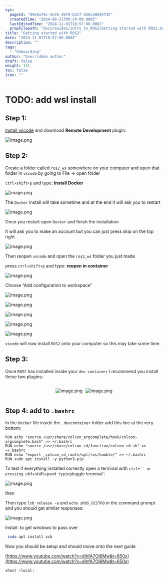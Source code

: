 ```yaml
---
sys:
  pageId: "89e0a78c-4e2b-4070-b327-d28cb0694742"
  createdTime: "2024-08-21T00:24:00.000Z"
  lastEditedTime: "2024-11-01T18:57:00.000Z"
  propFilepath: "docs/Guides/intro_to_ROS2/Getting started with ROS2.md"
title: "Getting started with ROS2"
date: "2024-11-01T18:57:00.000Z"
description: ""
tags:
  - "Onboarding"
author: "Overridden author"
draft: false
weight: 141
toc: false
icon: ""
---
```


# TODO: add wsl install

## Step 1:

[Install vscode](https://code.visualstudio.com/download) and download **Remote Development** plugin:

![image.png](https://prod-files-secure.s3.us-west-2.amazonaws.com/d518164a-d88e-44d1-a4ee-3adb3bd8bce0/efb52993-1881-4a40-b95e-6f020334f022/image.png?X-Amz-Algorithm=AWS4-HMAC-SHA256&X-Amz-Content-Sha256=UNSIGNED-PAYLOAD&X-Amz-Credential=ASIAZI2LB4664WSTT3NW%2F20250502%2Fus-west-2%2Fs3%2Faws4_request&X-Amz-Date=20250502T140821Z&X-Amz-Expires=3600&X-Amz-Security-Token=IQoJb3JpZ2luX2VjED4aCXVzLXdlc3QtMiJHMEUCIQC%2Fa5%2FGkKkYIuzlCAht808X2Z%2FR4EygF%2B2f8AOKHK1znQIgSaq7M2ASXSfX2kl4hWqBSmNS%2F2OUaOxrSVHbqDgdzxQqiAQI1v%2F%2F%2F%2F%2F%2F%2F%2F%2F%2FARAAGgw2Mzc0MjMxODM4MDUiDJoq1kdv5GIZP4PJ%2ByrcA%2BIyp53ef2C1JxIuz7dBO5SHB3SVFprvkhmZgaSqxPck9H6zTdpyJqV5MexwXOp4wxfVhaNvPo2q2ltTXXSzyohrqtoLh%2Fe6Md%2F4I15kyHKfWJG1tonsTtRaQN7MCbyo40jXOLYa0qZBcTnHuFI66ZQpElp2fsv5xomqhZUgNFjGJ0n2jO%2BtXP3KuPjx%2BwkBZigqMYkbdfYkSazkvkw3W3zlM6LnKBgxzKXSWq2k%2BAqdca%2FaBzCRLv20Oh6ts%2Fkc72%2Bb%2BtRAd824rBcTLsYxPX0nOy8nRY2ZipppgDuiQb5r5IWfo4%2BhQiaJu%2FLpH0zJS%2BXbWSBAgYHKnnxrl3BAU7IDqXprfkPqRPnUeTFMoJ5x1ufG838vOZ9snSdjeKJGJBvO%2Fi9jZEkto8anfqcvI6fSD8oR0ykErYc%2B0fLX3QTSTrMDFeYvEIwlVhKjrH6EiI9vN3DsXGKm5p4pJQpAN6tY%2F8PZ%2FvXa1InvsYx5Kd7JR2bEmZB4YxhV3O%2F%2FEwMWJ5HVoNipWKJ2z9S8Z0WvMJtvsIzaKuWu3Yw1S0mXD0sztyKM0F2H16Xj5HF%2FfBlEYGYKyqVNaEVvSyF8AOr8y6Ez0KInOmlma931C6fjSlfNZAm58FWO3HVrzS9oMPiN08AGOqUBUD0opbXq4zQ9UAZLsMGohp6sRJaw5Okr0BFjtWp05tOJarc0kzcclAVWOp2johuEso6dIQJZ2ljcHcmtjctM7Gvaw2vUUHNrYuqu9B2WdmsUJlRd4qIjnK1V2trV6xmauUnUpNLZJW8yivb0v4wQivUzT1NtbIVmjGBkuUjrKlVPHrQOFs1JiXkfX6YEF3iMQr0kvks2NSqJopxnuPlH91dUExvI&X-Amz-Signature=49b3ece688d4492fdb5723d73886deeca426183206cd4b62695361d07d2d1717&X-Amz-SignedHeaders=host&x-id=GetObject)

## Step 2:

Create a folder called `ros2_ws` somewhere on your computer and open that folder in `vscode` by going to File → open folder 

`ctrl+shift+p` and type: **Install Docker**

![image.png](https://prod-files-secure.s3.us-west-2.amazonaws.com/d518164a-d88e-44d1-a4ee-3adb3bd8bce0/2269dc0e-1cd5-47ff-bceb-c04ad9b2eab0/image.png?X-Amz-Algorithm=AWS4-HMAC-SHA256&X-Amz-Content-Sha256=UNSIGNED-PAYLOAD&X-Amz-Credential=ASIAZI2LB4664WSTT3NW%2F20250502%2Fus-west-2%2Fs3%2Faws4_request&X-Amz-Date=20250502T140821Z&X-Amz-Expires=3600&X-Amz-Security-Token=IQoJb3JpZ2luX2VjED4aCXVzLXdlc3QtMiJHMEUCIQC%2Fa5%2FGkKkYIuzlCAht808X2Z%2FR4EygF%2B2f8AOKHK1znQIgSaq7M2ASXSfX2kl4hWqBSmNS%2F2OUaOxrSVHbqDgdzxQqiAQI1v%2F%2F%2F%2F%2F%2F%2F%2F%2F%2FARAAGgw2Mzc0MjMxODM4MDUiDJoq1kdv5GIZP4PJ%2ByrcA%2BIyp53ef2C1JxIuz7dBO5SHB3SVFprvkhmZgaSqxPck9H6zTdpyJqV5MexwXOp4wxfVhaNvPo2q2ltTXXSzyohrqtoLh%2Fe6Md%2F4I15kyHKfWJG1tonsTtRaQN7MCbyo40jXOLYa0qZBcTnHuFI66ZQpElp2fsv5xomqhZUgNFjGJ0n2jO%2BtXP3KuPjx%2BwkBZigqMYkbdfYkSazkvkw3W3zlM6LnKBgxzKXSWq2k%2BAqdca%2FaBzCRLv20Oh6ts%2Fkc72%2Bb%2BtRAd824rBcTLsYxPX0nOy8nRY2ZipppgDuiQb5r5IWfo4%2BhQiaJu%2FLpH0zJS%2BXbWSBAgYHKnnxrl3BAU7IDqXprfkPqRPnUeTFMoJ5x1ufG838vOZ9snSdjeKJGJBvO%2Fi9jZEkto8anfqcvI6fSD8oR0ykErYc%2B0fLX3QTSTrMDFeYvEIwlVhKjrH6EiI9vN3DsXGKm5p4pJQpAN6tY%2F8PZ%2FvXa1InvsYx5Kd7JR2bEmZB4YxhV3O%2F%2FEwMWJ5HVoNipWKJ2z9S8Z0WvMJtvsIzaKuWu3Yw1S0mXD0sztyKM0F2H16Xj5HF%2FfBlEYGYKyqVNaEVvSyF8AOr8y6Ez0KInOmlma931C6fjSlfNZAm58FWO3HVrzS9oMPiN08AGOqUBUD0opbXq4zQ9UAZLsMGohp6sRJaw5Okr0BFjtWp05tOJarc0kzcclAVWOp2johuEso6dIQJZ2ljcHcmtjctM7Gvaw2vUUHNrYuqu9B2WdmsUJlRd4qIjnK1V2trV6xmauUnUpNLZJW8yivb0v4wQivUzT1NtbIVmjGBkuUjrKlVPHrQOFs1JiXkfX6YEF3iMQr0kvks2NSqJopxnuPlH91dUExvI&X-Amz-Signature=993268f3be7623d6b082c25612a4dfa02fa2363c9f1450b5fa640c4db2d11979&X-Amz-SignedHeaders=host&x-id=GetObject)

The `Docker` install will take sometime and at the end it will ask you to restart

![image.png](https://prod-files-secure.s3.us-west-2.amazonaws.com/d518164a-d88e-44d1-a4ee-3adb3bd8bce0/ed233f78-be33-4b1f-b89c-9c346c0e961e/image.png?X-Amz-Algorithm=AWS4-HMAC-SHA256&X-Amz-Content-Sha256=UNSIGNED-PAYLOAD&X-Amz-Credential=ASIAZI2LB4664WSTT3NW%2F20250502%2Fus-west-2%2Fs3%2Faws4_request&X-Amz-Date=20250502T140821Z&X-Amz-Expires=3600&X-Amz-Security-Token=IQoJb3JpZ2luX2VjED4aCXVzLXdlc3QtMiJHMEUCIQC%2Fa5%2FGkKkYIuzlCAht808X2Z%2FR4EygF%2B2f8AOKHK1znQIgSaq7M2ASXSfX2kl4hWqBSmNS%2F2OUaOxrSVHbqDgdzxQqiAQI1v%2F%2F%2F%2F%2F%2F%2F%2F%2F%2FARAAGgw2Mzc0MjMxODM4MDUiDJoq1kdv5GIZP4PJ%2ByrcA%2BIyp53ef2C1JxIuz7dBO5SHB3SVFprvkhmZgaSqxPck9H6zTdpyJqV5MexwXOp4wxfVhaNvPo2q2ltTXXSzyohrqtoLh%2Fe6Md%2F4I15kyHKfWJG1tonsTtRaQN7MCbyo40jXOLYa0qZBcTnHuFI66ZQpElp2fsv5xomqhZUgNFjGJ0n2jO%2BtXP3KuPjx%2BwkBZigqMYkbdfYkSazkvkw3W3zlM6LnKBgxzKXSWq2k%2BAqdca%2FaBzCRLv20Oh6ts%2Fkc72%2Bb%2BtRAd824rBcTLsYxPX0nOy8nRY2ZipppgDuiQb5r5IWfo4%2BhQiaJu%2FLpH0zJS%2BXbWSBAgYHKnnxrl3BAU7IDqXprfkPqRPnUeTFMoJ5x1ufG838vOZ9snSdjeKJGJBvO%2Fi9jZEkto8anfqcvI6fSD8oR0ykErYc%2B0fLX3QTSTrMDFeYvEIwlVhKjrH6EiI9vN3DsXGKm5p4pJQpAN6tY%2F8PZ%2FvXa1InvsYx5Kd7JR2bEmZB4YxhV3O%2F%2FEwMWJ5HVoNipWKJ2z9S8Z0WvMJtvsIzaKuWu3Yw1S0mXD0sztyKM0F2H16Xj5HF%2FfBlEYGYKyqVNaEVvSyF8AOr8y6Ez0KInOmlma931C6fjSlfNZAm58FWO3HVrzS9oMPiN08AGOqUBUD0opbXq4zQ9UAZLsMGohp6sRJaw5Okr0BFjtWp05tOJarc0kzcclAVWOp2johuEso6dIQJZ2ljcHcmtjctM7Gvaw2vUUHNrYuqu9B2WdmsUJlRd4qIjnK1V2trV6xmauUnUpNLZJW8yivb0v4wQivUzT1NtbIVmjGBkuUjrKlVPHrQOFs1JiXkfX6YEF3iMQr0kvks2NSqJopxnuPlH91dUExvI&X-Amz-Signature=12d6f056cfeec802e5a00485a3011315b7dfc05f9c501ecee66b767472b36c51&X-Amz-SignedHeaders=host&x-id=GetObject)

Once you restart open `Docker` and finish the installation

It will ask you to make an account but you can just press skip on the top right

![image.png](https://prod-files-secure.s3.us-west-2.amazonaws.com/d518164a-d88e-44d1-a4ee-3adb3bd8bce0/21010ad9-1659-4fd9-9f59-9932a09b2a3d/image.png?X-Amz-Algorithm=AWS4-HMAC-SHA256&X-Amz-Content-Sha256=UNSIGNED-PAYLOAD&X-Amz-Credential=ASIAZI2LB4664WSTT3NW%2F20250502%2Fus-west-2%2Fs3%2Faws4_request&X-Amz-Date=20250502T140821Z&X-Amz-Expires=3600&X-Amz-Security-Token=IQoJb3JpZ2luX2VjED4aCXVzLXdlc3QtMiJHMEUCIQC%2Fa5%2FGkKkYIuzlCAht808X2Z%2FR4EygF%2B2f8AOKHK1znQIgSaq7M2ASXSfX2kl4hWqBSmNS%2F2OUaOxrSVHbqDgdzxQqiAQI1v%2F%2F%2F%2F%2F%2F%2F%2F%2F%2FARAAGgw2Mzc0MjMxODM4MDUiDJoq1kdv5GIZP4PJ%2ByrcA%2BIyp53ef2C1JxIuz7dBO5SHB3SVFprvkhmZgaSqxPck9H6zTdpyJqV5MexwXOp4wxfVhaNvPo2q2ltTXXSzyohrqtoLh%2Fe6Md%2F4I15kyHKfWJG1tonsTtRaQN7MCbyo40jXOLYa0qZBcTnHuFI66ZQpElp2fsv5xomqhZUgNFjGJ0n2jO%2BtXP3KuPjx%2BwkBZigqMYkbdfYkSazkvkw3W3zlM6LnKBgxzKXSWq2k%2BAqdca%2FaBzCRLv20Oh6ts%2Fkc72%2Bb%2BtRAd824rBcTLsYxPX0nOy8nRY2ZipppgDuiQb5r5IWfo4%2BhQiaJu%2FLpH0zJS%2BXbWSBAgYHKnnxrl3BAU7IDqXprfkPqRPnUeTFMoJ5x1ufG838vOZ9snSdjeKJGJBvO%2Fi9jZEkto8anfqcvI6fSD8oR0ykErYc%2B0fLX3QTSTrMDFeYvEIwlVhKjrH6EiI9vN3DsXGKm5p4pJQpAN6tY%2F8PZ%2FvXa1InvsYx5Kd7JR2bEmZB4YxhV3O%2F%2FEwMWJ5HVoNipWKJ2z9S8Z0WvMJtvsIzaKuWu3Yw1S0mXD0sztyKM0F2H16Xj5HF%2FfBlEYGYKyqVNaEVvSyF8AOr8y6Ez0KInOmlma931C6fjSlfNZAm58FWO3HVrzS9oMPiN08AGOqUBUD0opbXq4zQ9UAZLsMGohp6sRJaw5Okr0BFjtWp05tOJarc0kzcclAVWOp2johuEso6dIQJZ2ljcHcmtjctM7Gvaw2vUUHNrYuqu9B2WdmsUJlRd4qIjnK1V2trV6xmauUnUpNLZJW8yivb0v4wQivUzT1NtbIVmjGBkuUjrKlVPHrQOFs1JiXkfX6YEF3iMQr0kvks2NSqJopxnuPlH91dUExvI&X-Amz-Signature=9e4109287226aa10eac5252cf9a10a4060be8fa5d5927072ed10debfb5198994&X-Amz-SignedHeaders=host&x-id=GetObject)

Then reopen `vscode` and open the `ros2_ws` folder you just made

press `ctrl+shift+p` and type: **reopen in container**

![image.png](https://prod-files-secure.s3.us-west-2.amazonaws.com/d518164a-d88e-44d1-a4ee-3adb3bd8bce0/4e93b8c2-41ad-488c-8095-c74205196118/image.png?X-Amz-Algorithm=AWS4-HMAC-SHA256&X-Amz-Content-Sha256=UNSIGNED-PAYLOAD&X-Amz-Credential=ASIAZI2LB4664WSTT3NW%2F20250502%2Fus-west-2%2Fs3%2Faws4_request&X-Amz-Date=20250502T140821Z&X-Amz-Expires=3600&X-Amz-Security-Token=IQoJb3JpZ2luX2VjED4aCXVzLXdlc3QtMiJHMEUCIQC%2Fa5%2FGkKkYIuzlCAht808X2Z%2FR4EygF%2B2f8AOKHK1znQIgSaq7M2ASXSfX2kl4hWqBSmNS%2F2OUaOxrSVHbqDgdzxQqiAQI1v%2F%2F%2F%2F%2F%2F%2F%2F%2F%2FARAAGgw2Mzc0MjMxODM4MDUiDJoq1kdv5GIZP4PJ%2ByrcA%2BIyp53ef2C1JxIuz7dBO5SHB3SVFprvkhmZgaSqxPck9H6zTdpyJqV5MexwXOp4wxfVhaNvPo2q2ltTXXSzyohrqtoLh%2Fe6Md%2F4I15kyHKfWJG1tonsTtRaQN7MCbyo40jXOLYa0qZBcTnHuFI66ZQpElp2fsv5xomqhZUgNFjGJ0n2jO%2BtXP3KuPjx%2BwkBZigqMYkbdfYkSazkvkw3W3zlM6LnKBgxzKXSWq2k%2BAqdca%2FaBzCRLv20Oh6ts%2Fkc72%2Bb%2BtRAd824rBcTLsYxPX0nOy8nRY2ZipppgDuiQb5r5IWfo4%2BhQiaJu%2FLpH0zJS%2BXbWSBAgYHKnnxrl3BAU7IDqXprfkPqRPnUeTFMoJ5x1ufG838vOZ9snSdjeKJGJBvO%2Fi9jZEkto8anfqcvI6fSD8oR0ykErYc%2B0fLX3QTSTrMDFeYvEIwlVhKjrH6EiI9vN3DsXGKm5p4pJQpAN6tY%2F8PZ%2FvXa1InvsYx5Kd7JR2bEmZB4YxhV3O%2F%2FEwMWJ5HVoNipWKJ2z9S8Z0WvMJtvsIzaKuWu3Yw1S0mXD0sztyKM0F2H16Xj5HF%2FfBlEYGYKyqVNaEVvSyF8AOr8y6Ez0KInOmlma931C6fjSlfNZAm58FWO3HVrzS9oMPiN08AGOqUBUD0opbXq4zQ9UAZLsMGohp6sRJaw5Okr0BFjtWp05tOJarc0kzcclAVWOp2johuEso6dIQJZ2ljcHcmtjctM7Gvaw2vUUHNrYuqu9B2WdmsUJlRd4qIjnK1V2trV6xmauUnUpNLZJW8yivb0v4wQivUzT1NtbIVmjGBkuUjrKlVPHrQOFs1JiXkfX6YEF3iMQr0kvks2NSqJopxnuPlH91dUExvI&X-Amz-Signature=d65521028054e79689cc992988c5702c1ad57205ceec7f9231d0e7f5c6bd4e78&X-Amz-SignedHeaders=host&x-id=GetObject)

Choose “Add configuration to workspace”

![image.png](https://prod-files-secure.s3.us-west-2.amazonaws.com/d518164a-d88e-44d1-a4ee-3adb3bd8bce0/9560b282-5060-4989-ba37-97e7b2c22476/image.png?X-Amz-Algorithm=AWS4-HMAC-SHA256&X-Amz-Content-Sha256=UNSIGNED-PAYLOAD&X-Amz-Credential=ASIAZI2LB4664WSTT3NW%2F20250502%2Fus-west-2%2Fs3%2Faws4_request&X-Amz-Date=20250502T140821Z&X-Amz-Expires=3600&X-Amz-Security-Token=IQoJb3JpZ2luX2VjED4aCXVzLXdlc3QtMiJHMEUCIQC%2Fa5%2FGkKkYIuzlCAht808X2Z%2FR4EygF%2B2f8AOKHK1znQIgSaq7M2ASXSfX2kl4hWqBSmNS%2F2OUaOxrSVHbqDgdzxQqiAQI1v%2F%2F%2F%2F%2F%2F%2F%2F%2F%2FARAAGgw2Mzc0MjMxODM4MDUiDJoq1kdv5GIZP4PJ%2ByrcA%2BIyp53ef2C1JxIuz7dBO5SHB3SVFprvkhmZgaSqxPck9H6zTdpyJqV5MexwXOp4wxfVhaNvPo2q2ltTXXSzyohrqtoLh%2Fe6Md%2F4I15kyHKfWJG1tonsTtRaQN7MCbyo40jXOLYa0qZBcTnHuFI66ZQpElp2fsv5xomqhZUgNFjGJ0n2jO%2BtXP3KuPjx%2BwkBZigqMYkbdfYkSazkvkw3W3zlM6LnKBgxzKXSWq2k%2BAqdca%2FaBzCRLv20Oh6ts%2Fkc72%2Bb%2BtRAd824rBcTLsYxPX0nOy8nRY2ZipppgDuiQb5r5IWfo4%2BhQiaJu%2FLpH0zJS%2BXbWSBAgYHKnnxrl3BAU7IDqXprfkPqRPnUeTFMoJ5x1ufG838vOZ9snSdjeKJGJBvO%2Fi9jZEkto8anfqcvI6fSD8oR0ykErYc%2B0fLX3QTSTrMDFeYvEIwlVhKjrH6EiI9vN3DsXGKm5p4pJQpAN6tY%2F8PZ%2FvXa1InvsYx5Kd7JR2bEmZB4YxhV3O%2F%2FEwMWJ5HVoNipWKJ2z9S8Z0WvMJtvsIzaKuWu3Yw1S0mXD0sztyKM0F2H16Xj5HF%2FfBlEYGYKyqVNaEVvSyF8AOr8y6Ez0KInOmlma931C6fjSlfNZAm58FWO3HVrzS9oMPiN08AGOqUBUD0opbXq4zQ9UAZLsMGohp6sRJaw5Okr0BFjtWp05tOJarc0kzcclAVWOp2johuEso6dIQJZ2ljcHcmtjctM7Gvaw2vUUHNrYuqu9B2WdmsUJlRd4qIjnK1V2trV6xmauUnUpNLZJW8yivb0v4wQivUzT1NtbIVmjGBkuUjrKlVPHrQOFs1JiXkfX6YEF3iMQr0kvks2NSqJopxnuPlH91dUExvI&X-Amz-Signature=c510b3a27d3308a61b22a06f18a963afe32c46ed670040a0de36bfd28f4755a4&X-Amz-SignedHeaders=host&x-id=GetObject)

![image.png](https://prod-files-secure.s3.us-west-2.amazonaws.com/d518164a-d88e-44d1-a4ee-3adb3bd8bce0/2ee63f81-886b-48e8-a553-dc6e5eac99e4/image.png?X-Amz-Algorithm=AWS4-HMAC-SHA256&X-Amz-Content-Sha256=UNSIGNED-PAYLOAD&X-Amz-Credential=ASIAZI2LB4664WSTT3NW%2F20250502%2Fus-west-2%2Fs3%2Faws4_request&X-Amz-Date=20250502T140821Z&X-Amz-Expires=3600&X-Amz-Security-Token=IQoJb3JpZ2luX2VjED4aCXVzLXdlc3QtMiJHMEUCIQC%2Fa5%2FGkKkYIuzlCAht808X2Z%2FR4EygF%2B2f8AOKHK1znQIgSaq7M2ASXSfX2kl4hWqBSmNS%2F2OUaOxrSVHbqDgdzxQqiAQI1v%2F%2F%2F%2F%2F%2F%2F%2F%2F%2FARAAGgw2Mzc0MjMxODM4MDUiDJoq1kdv5GIZP4PJ%2ByrcA%2BIyp53ef2C1JxIuz7dBO5SHB3SVFprvkhmZgaSqxPck9H6zTdpyJqV5MexwXOp4wxfVhaNvPo2q2ltTXXSzyohrqtoLh%2Fe6Md%2F4I15kyHKfWJG1tonsTtRaQN7MCbyo40jXOLYa0qZBcTnHuFI66ZQpElp2fsv5xomqhZUgNFjGJ0n2jO%2BtXP3KuPjx%2BwkBZigqMYkbdfYkSazkvkw3W3zlM6LnKBgxzKXSWq2k%2BAqdca%2FaBzCRLv20Oh6ts%2Fkc72%2Bb%2BtRAd824rBcTLsYxPX0nOy8nRY2ZipppgDuiQb5r5IWfo4%2BhQiaJu%2FLpH0zJS%2BXbWSBAgYHKnnxrl3BAU7IDqXprfkPqRPnUeTFMoJ5x1ufG838vOZ9snSdjeKJGJBvO%2Fi9jZEkto8anfqcvI6fSD8oR0ykErYc%2B0fLX3QTSTrMDFeYvEIwlVhKjrH6EiI9vN3DsXGKm5p4pJQpAN6tY%2F8PZ%2FvXa1InvsYx5Kd7JR2bEmZB4YxhV3O%2F%2FEwMWJ5HVoNipWKJ2z9S8Z0WvMJtvsIzaKuWu3Yw1S0mXD0sztyKM0F2H16Xj5HF%2FfBlEYGYKyqVNaEVvSyF8AOr8y6Ez0KInOmlma931C6fjSlfNZAm58FWO3HVrzS9oMPiN08AGOqUBUD0opbXq4zQ9UAZLsMGohp6sRJaw5Okr0BFjtWp05tOJarc0kzcclAVWOp2johuEso6dIQJZ2ljcHcmtjctM7Gvaw2vUUHNrYuqu9B2WdmsUJlRd4qIjnK1V2trV6xmauUnUpNLZJW8yivb0v4wQivUzT1NtbIVmjGBkuUjrKlVPHrQOFs1JiXkfX6YEF3iMQr0kvks2NSqJopxnuPlH91dUExvI&X-Amz-Signature=5e088b5e2ddfc3692e8b95accb73912efe71b926c31575ab5a4d5bc8924c4a7e&X-Amz-SignedHeaders=host&x-id=GetObject)

![image.png](https://prod-files-secure.s3.us-west-2.amazonaws.com/d518164a-d88e-44d1-a4ee-3adb3bd8bce0/ae1580b2-b048-407e-aed9-b584224a7a04/image.png?X-Amz-Algorithm=AWS4-HMAC-SHA256&X-Amz-Content-Sha256=UNSIGNED-PAYLOAD&X-Amz-Credential=ASIAZI2LB4664WSTT3NW%2F20250502%2Fus-west-2%2Fs3%2Faws4_request&X-Amz-Date=20250502T140821Z&X-Amz-Expires=3600&X-Amz-Security-Token=IQoJb3JpZ2luX2VjED4aCXVzLXdlc3QtMiJHMEUCIQC%2Fa5%2FGkKkYIuzlCAht808X2Z%2FR4EygF%2B2f8AOKHK1znQIgSaq7M2ASXSfX2kl4hWqBSmNS%2F2OUaOxrSVHbqDgdzxQqiAQI1v%2F%2F%2F%2F%2F%2F%2F%2F%2F%2FARAAGgw2Mzc0MjMxODM4MDUiDJoq1kdv5GIZP4PJ%2ByrcA%2BIyp53ef2C1JxIuz7dBO5SHB3SVFprvkhmZgaSqxPck9H6zTdpyJqV5MexwXOp4wxfVhaNvPo2q2ltTXXSzyohrqtoLh%2Fe6Md%2F4I15kyHKfWJG1tonsTtRaQN7MCbyo40jXOLYa0qZBcTnHuFI66ZQpElp2fsv5xomqhZUgNFjGJ0n2jO%2BtXP3KuPjx%2BwkBZigqMYkbdfYkSazkvkw3W3zlM6LnKBgxzKXSWq2k%2BAqdca%2FaBzCRLv20Oh6ts%2Fkc72%2Bb%2BtRAd824rBcTLsYxPX0nOy8nRY2ZipppgDuiQb5r5IWfo4%2BhQiaJu%2FLpH0zJS%2BXbWSBAgYHKnnxrl3BAU7IDqXprfkPqRPnUeTFMoJ5x1ufG838vOZ9snSdjeKJGJBvO%2Fi9jZEkto8anfqcvI6fSD8oR0ykErYc%2B0fLX3QTSTrMDFeYvEIwlVhKjrH6EiI9vN3DsXGKm5p4pJQpAN6tY%2F8PZ%2FvXa1InvsYx5Kd7JR2bEmZB4YxhV3O%2F%2FEwMWJ5HVoNipWKJ2z9S8Z0WvMJtvsIzaKuWu3Yw1S0mXD0sztyKM0F2H16Xj5HF%2FfBlEYGYKyqVNaEVvSyF8AOr8y6Ez0KInOmlma931C6fjSlfNZAm58FWO3HVrzS9oMPiN08AGOqUBUD0opbXq4zQ9UAZLsMGohp6sRJaw5Okr0BFjtWp05tOJarc0kzcclAVWOp2johuEso6dIQJZ2ljcHcmtjctM7Gvaw2vUUHNrYuqu9B2WdmsUJlRd4qIjnK1V2trV6xmauUnUpNLZJW8yivb0v4wQivUzT1NtbIVmjGBkuUjrKlVPHrQOFs1JiXkfX6YEF3iMQr0kvks2NSqJopxnuPlH91dUExvI&X-Amz-Signature=90d343182f299b846a208172277afc45c1e9dfe0de8fcaadb8b69219b244f223&X-Amz-SignedHeaders=host&x-id=GetObject)

![image.png](https://prod-files-secure.s3.us-west-2.amazonaws.com/d518164a-d88e-44d1-a4ee-3adb3bd8bce0/53255b28-f75e-430f-b9e3-c0ac8577e42b/image.png?X-Amz-Algorithm=AWS4-HMAC-SHA256&X-Amz-Content-Sha256=UNSIGNED-PAYLOAD&X-Amz-Credential=ASIAZI2LB4664WSTT3NW%2F20250502%2Fus-west-2%2Fs3%2Faws4_request&X-Amz-Date=20250502T140821Z&X-Amz-Expires=3600&X-Amz-Security-Token=IQoJb3JpZ2luX2VjED4aCXVzLXdlc3QtMiJHMEUCIQC%2Fa5%2FGkKkYIuzlCAht808X2Z%2FR4EygF%2B2f8AOKHK1znQIgSaq7M2ASXSfX2kl4hWqBSmNS%2F2OUaOxrSVHbqDgdzxQqiAQI1v%2F%2F%2F%2F%2F%2F%2F%2F%2F%2FARAAGgw2Mzc0MjMxODM4MDUiDJoq1kdv5GIZP4PJ%2ByrcA%2BIyp53ef2C1JxIuz7dBO5SHB3SVFprvkhmZgaSqxPck9H6zTdpyJqV5MexwXOp4wxfVhaNvPo2q2ltTXXSzyohrqtoLh%2Fe6Md%2F4I15kyHKfWJG1tonsTtRaQN7MCbyo40jXOLYa0qZBcTnHuFI66ZQpElp2fsv5xomqhZUgNFjGJ0n2jO%2BtXP3KuPjx%2BwkBZigqMYkbdfYkSazkvkw3W3zlM6LnKBgxzKXSWq2k%2BAqdca%2FaBzCRLv20Oh6ts%2Fkc72%2Bb%2BtRAd824rBcTLsYxPX0nOy8nRY2ZipppgDuiQb5r5IWfo4%2BhQiaJu%2FLpH0zJS%2BXbWSBAgYHKnnxrl3BAU7IDqXprfkPqRPnUeTFMoJ5x1ufG838vOZ9snSdjeKJGJBvO%2Fi9jZEkto8anfqcvI6fSD8oR0ykErYc%2B0fLX3QTSTrMDFeYvEIwlVhKjrH6EiI9vN3DsXGKm5p4pJQpAN6tY%2F8PZ%2FvXa1InvsYx5Kd7JR2bEmZB4YxhV3O%2F%2FEwMWJ5HVoNipWKJ2z9S8Z0WvMJtvsIzaKuWu3Yw1S0mXD0sztyKM0F2H16Xj5HF%2FfBlEYGYKyqVNaEVvSyF8AOr8y6Ez0KInOmlma931C6fjSlfNZAm58FWO3HVrzS9oMPiN08AGOqUBUD0opbXq4zQ9UAZLsMGohp6sRJaw5Okr0BFjtWp05tOJarc0kzcclAVWOp2johuEso6dIQJZ2ljcHcmtjctM7Gvaw2vUUHNrYuqu9B2WdmsUJlRd4qIjnK1V2trV6xmauUnUpNLZJW8yivb0v4wQivUzT1NtbIVmjGBkuUjrKlVPHrQOFs1JiXkfX6YEF3iMQr0kvks2NSqJopxnuPlH91dUExvI&X-Amz-Signature=90dd3a08d8a742a90c5d55f0596160f4e53873d583e25ba5c17b35fb90b17a19&X-Amz-SignedHeaders=host&x-id=GetObject)

![image.png](https://prod-files-secure.s3.us-west-2.amazonaws.com/d518164a-d88e-44d1-a4ee-3adb3bd8bce0/7c562767-5af9-4ffb-97d1-327bcdf4ee00/image.png?X-Amz-Algorithm=AWS4-HMAC-SHA256&X-Amz-Content-Sha256=UNSIGNED-PAYLOAD&X-Amz-Credential=ASIAZI2LB4664WSTT3NW%2F20250502%2Fus-west-2%2Fs3%2Faws4_request&X-Amz-Date=20250502T140821Z&X-Amz-Expires=3600&X-Amz-Security-Token=IQoJb3JpZ2luX2VjED4aCXVzLXdlc3QtMiJHMEUCIQC%2Fa5%2FGkKkYIuzlCAht808X2Z%2FR4EygF%2B2f8AOKHK1znQIgSaq7M2ASXSfX2kl4hWqBSmNS%2F2OUaOxrSVHbqDgdzxQqiAQI1v%2F%2F%2F%2F%2F%2F%2F%2F%2F%2FARAAGgw2Mzc0MjMxODM4MDUiDJoq1kdv5GIZP4PJ%2ByrcA%2BIyp53ef2C1JxIuz7dBO5SHB3SVFprvkhmZgaSqxPck9H6zTdpyJqV5MexwXOp4wxfVhaNvPo2q2ltTXXSzyohrqtoLh%2Fe6Md%2F4I15kyHKfWJG1tonsTtRaQN7MCbyo40jXOLYa0qZBcTnHuFI66ZQpElp2fsv5xomqhZUgNFjGJ0n2jO%2BtXP3KuPjx%2BwkBZigqMYkbdfYkSazkvkw3W3zlM6LnKBgxzKXSWq2k%2BAqdca%2FaBzCRLv20Oh6ts%2Fkc72%2Bb%2BtRAd824rBcTLsYxPX0nOy8nRY2ZipppgDuiQb5r5IWfo4%2BhQiaJu%2FLpH0zJS%2BXbWSBAgYHKnnxrl3BAU7IDqXprfkPqRPnUeTFMoJ5x1ufG838vOZ9snSdjeKJGJBvO%2Fi9jZEkto8anfqcvI6fSD8oR0ykErYc%2B0fLX3QTSTrMDFeYvEIwlVhKjrH6EiI9vN3DsXGKm5p4pJQpAN6tY%2F8PZ%2FvXa1InvsYx5Kd7JR2bEmZB4YxhV3O%2F%2FEwMWJ5HVoNipWKJ2z9S8Z0WvMJtvsIzaKuWu3Yw1S0mXD0sztyKM0F2H16Xj5HF%2FfBlEYGYKyqVNaEVvSyF8AOr8y6Ez0KInOmlma931C6fjSlfNZAm58FWO3HVrzS9oMPiN08AGOqUBUD0opbXq4zQ9UAZLsMGohp6sRJaw5Okr0BFjtWp05tOJarc0kzcclAVWOp2johuEso6dIQJZ2ljcHcmtjctM7Gvaw2vUUHNrYuqu9B2WdmsUJlRd4qIjnK1V2trV6xmauUnUpNLZJW8yivb0v4wQivUzT1NtbIVmjGBkuUjrKlVPHrQOFs1JiXkfX6YEF3iMQr0kvks2NSqJopxnuPlH91dUExvI&X-Amz-Signature=72ba90996eb509390c47ac7ffb4369f62af610b9428ede1d84df18f64fcfc4e5&X-Amz-SignedHeaders=host&x-id=GetObject)

`vscode` will now install `ROS2` onto your computer so this may take some time.

## Step 3:

Once `ROS2` has installed inside your `dev-container` I recommend you install these two plugins:

<div style="display: flex;flex-direction: row; column-gap:10px; max-width: 630px;justify-content: center;">
<div>

![image.png](https://prod-files-secure.s3.us-west-2.amazonaws.com/d518164a-d88e-44d1-a4ee-3adb3bd8bce0/3fc3d550-5a54-4ba1-ba6b-faa01cdb7369/image.png?X-Amz-Algorithm=AWS4-HMAC-SHA256&X-Amz-Content-Sha256=UNSIGNED-PAYLOAD&X-Amz-Credential=ASIAZI2LB466XO6MJFU3%2F20250502%2Fus-west-2%2Fs3%2Faws4_request&X-Amz-Date=20250502T140824Z&X-Amz-Expires=3600&X-Amz-Security-Token=IQoJb3JpZ2luX2VjED4aCXVzLXdlc3QtMiJHMEUCIQCI6mmPmBm3JJ%2BEYcxBKNiLxrcaBH68UHZnn6KjMkQ%2BYAIgI3va3KeLe%2BzTrs1G4H6GUpJWDzScOwvPISIpCAV94HYqiAQI1v%2F%2F%2F%2F%2F%2F%2F%2F%2F%2FARAAGgw2Mzc0MjMxODM4MDUiDD%2FwuEVad4NiNmoLFircAzrRxp58pE1pddKno6VZU2M5MccHfF1z1cRV%2BPsNTKIVZgP8u2j7FOcLN89mPtpf3xSkR9khxa5fa51M6GsmTe%2FdqMwmN8iPEGnVcuaXEVYAi%2BjXNWDvIMYv6TckaQEExEZ%2B78modZsCJTT7Dn19cQwmWDKXkrd0yIXvgg7%2BFd0Y9%2Bao6VvSH69W39%2B%2F6P4eDLHT9sd4yoeZLPmWVHIm%2FrASECXeUuhiiZaS4B4rHdtjvMREITPI0gbOAT9LHltJZ%2FYNR%2BxTgM%2B1j34me3L%2BFZfI0R%2FKnND6mKnHkMDAUmlNgoQfdAx9Z3sIUhEpAbsmX7oF%2Fmx6cvvpECdRGq9biMUAtqUwk13M5BEY4tmjaE5kXeQRjWJ1xM8oVtWUyTvlnaQzcraNM00nice148zZqVNDDU3LsAtRaYuMvEBHbbAKcYkxcbEHWlfbQb5Vl5McuUgk7%2B8WyXMw7ULyBqvDu9u0jBUaDGEgSrS3L5thCarF1jdJST7Woae5IstR0YvBRQVL%2FU2FW9Ai3NZTn8OsseRJblqcYGyNhSDKy9i5WdXmNiN1HudX9Ty1G6dkUFdpVwuzK6ozIZMB293XZVB6J9NPu9B5DWkrz%2BJ%2FUKgCnkrYEAjfD%2FRub6Z1vxPUMP6N08AGOqUB8Po8wAfD3KFR9RiAcOSBfFNPsoCIRBGc7XtrHUVIVf%2FcHdkw9dMVlscdulFwgnWuDF%2BIgJ%2BPBQPhpIM%2B7zaNzu5QHEzBlyxheK%2Fv7UFtbl8YG2pjzBu94MB%2FSRNJyCCgN3wJ%2Fl0yCTjjmKJwXPsgKcUqnCnMSL7abeGi7FOz0am8Vonk4OscBRtEF%2BzGWK%2FtomU8gunK2SktFHCe0qiUKYYhFpr%2F&X-Amz-Signature=e88bb6cd98a3510af29355fc1d839ddf00835a7f59166e30a5f7b1ea06290462&X-Amz-SignedHeaders=host&x-id=GetObject)

</div>
<div>

![image.png](https://prod-files-secure.s3.us-west-2.amazonaws.com/d518164a-d88e-44d1-a4ee-3adb3bd8bce0/d994cc66-13c2-4093-a5a3-f84cf4601a82/image.png?X-Amz-Algorithm=AWS4-HMAC-SHA256&X-Amz-Content-Sha256=UNSIGNED-PAYLOAD&X-Amz-Credential=ASIAZI2LB466SC575O7S%2F20250502%2Fus-west-2%2Fs3%2Faws4_request&X-Amz-Date=20250502T140826Z&X-Amz-Expires=3600&X-Amz-Security-Token=IQoJb3JpZ2luX2VjED4aCXVzLXdlc3QtMiJHMEUCICJwj3jA6acytQyVxVAIJJwX5xdmtGLUk1pxXn%2Bnd5tjAiEAgtSYjRJF%2FEG7Fx%2BrI3lz%2F6q7pWLbCE55fSDWL0OKTqgqiAQI1v%2F%2F%2F%2F%2F%2F%2F%2F%2F%2FARAAGgw2Mzc0MjMxODM4MDUiDNSgV7TBOsJ6wZvrGSrcAxrb4ahy8uY7fhPkmGUxAsgY2dCV%2B1McpQDDTGsfO%2BAeEGydJAElEjHjMU43%2BmQGj3pZh3e6sCHYsgWmNk5bvPkw7KbzdxYXyI%2FJ7Rs%2BU6JnAkuz8Sk66ph4aIhnssDIc5EL8w2h6cVuzNemqkpR7DnwrJyhVvtz%2FzK0x0LUEdsgUSVEeH2XsfELmkSsOkDz0eTAX2%2BSHDSXsAAlU%2F%2BQLO1FSRdryEhZFXxfvDGWiKsoJ5n6YpnUeVIbzXt6AXXAqXxkfBQPL1WzqagSwhLgZ5S%2Fmgt6JugGCx%2BhIHKfXMjY6brU0AbElJCURaNNbenqNw0W7G%2Bj2HEHgXT3SZgYzE142hRRuHPPKKZU6gx%2BNGI%2FoL%2FVBIco1gp2rRf0OLMCI7IpAzp2DHVJrhn45A3g3mY%2F3kU845D%2FdviVOP0390yHw%2FBG78XjfjN8FHEgKlnQHRXciR%2BnJzZmQwdNMUUQsy8%2BSgXCAXnbxdSSJm0K1cyTyzWiLlNc%2BmBnfvafNaXkh%2FVHbvvGHaBoUygCRivWGqV0XSS2r81OXi%2F5k3tEKYv58NXAw1aahhA3cycKpwefJI4SojB%2BnsIg6fJvmr5%2BFCbK70iLDkmD9ZoxFirbaTFwKH5RMV%2BGa%2FzmVSBjMO6N08AGOqUBET5OKO5CZmtQGKGzLPYc6K1oRMVgZVDfM5fD5ZttkgzfveOqdzrsy%2F9xK3SdJTQKfozRfqR3lDBYyxEreHozGJtlmjMKOoYVhsXkw%2FSgstqUI%2BOJVYHdoDWkX%2FurnSa6OGOnmuLrOdnuvXaAe%2BUK7S5y1Jo80Q9JhE0IXcf5N%2F8BsA%2BG2FnBQjiHgPWElIP68sg2xi3wOR9sVFRlKKNWwNGAZmyB&X-Amz-Signature=9a54232484412f8a9d3d67a94738cfdae8f998909bdb2905c5cd0ce4627c25d6&X-Amz-SignedHeaders=host&x-id=GetObject)

</div>
</div>

## Step 4: add to `.bashrc`

In the `Docker` file inside the `.devcontainer` folder add this line at the very bottom: 

```docker
RUN echo "source /usr/share/colcon_argcomplete/hook/colcon-argcomplete.bash" >> ~/.bashrc
RUN echo "source /usr/share/colcon_cd/function/colcon_cd.sh" >> ~/.bashrc
RUN echo "export _colcon_cd_root=/opt/ros/humble/" >> ~/.bashrc
RUN sudo apt install -y python3-pip 
```

To test if everything installed correctly open a terminal with `ctrl+`` or pressing `ctrl+shift+p` and typing `toggle terminal`:

![image.png](https://prod-files-secure.s3.us-west-2.amazonaws.com/d518164a-d88e-44d1-a4ee-3adb3bd8bce0/6a4943d8-b04e-4c02-9a58-775f3384d1a5/image.png?X-Amz-Algorithm=AWS4-HMAC-SHA256&X-Amz-Content-Sha256=UNSIGNED-PAYLOAD&X-Amz-Credential=ASIAZI2LB4664WSTT3NW%2F20250502%2Fus-west-2%2Fs3%2Faws4_request&X-Amz-Date=20250502T140821Z&X-Amz-Expires=3600&X-Amz-Security-Token=IQoJb3JpZ2luX2VjED4aCXVzLXdlc3QtMiJHMEUCIQC%2Fa5%2FGkKkYIuzlCAht808X2Z%2FR4EygF%2B2f8AOKHK1znQIgSaq7M2ASXSfX2kl4hWqBSmNS%2F2OUaOxrSVHbqDgdzxQqiAQI1v%2F%2F%2F%2F%2F%2F%2F%2F%2F%2FARAAGgw2Mzc0MjMxODM4MDUiDJoq1kdv5GIZP4PJ%2ByrcA%2BIyp53ef2C1JxIuz7dBO5SHB3SVFprvkhmZgaSqxPck9H6zTdpyJqV5MexwXOp4wxfVhaNvPo2q2ltTXXSzyohrqtoLh%2Fe6Md%2F4I15kyHKfWJG1tonsTtRaQN7MCbyo40jXOLYa0qZBcTnHuFI66ZQpElp2fsv5xomqhZUgNFjGJ0n2jO%2BtXP3KuPjx%2BwkBZigqMYkbdfYkSazkvkw3W3zlM6LnKBgxzKXSWq2k%2BAqdca%2FaBzCRLv20Oh6ts%2Fkc72%2Bb%2BtRAd824rBcTLsYxPX0nOy8nRY2ZipppgDuiQb5r5IWfo4%2BhQiaJu%2FLpH0zJS%2BXbWSBAgYHKnnxrl3BAU7IDqXprfkPqRPnUeTFMoJ5x1ufG838vOZ9snSdjeKJGJBvO%2Fi9jZEkto8anfqcvI6fSD8oR0ykErYc%2B0fLX3QTSTrMDFeYvEIwlVhKjrH6EiI9vN3DsXGKm5p4pJQpAN6tY%2F8PZ%2FvXa1InvsYx5Kd7JR2bEmZB4YxhV3O%2F%2FEwMWJ5HVoNipWKJ2z9S8Z0WvMJtvsIzaKuWu3Yw1S0mXD0sztyKM0F2H16Xj5HF%2FfBlEYGYKyqVNaEVvSyF8AOr8y6Ez0KInOmlma931C6fjSlfNZAm58FWO3HVrzS9oMPiN08AGOqUBUD0opbXq4zQ9UAZLsMGohp6sRJaw5Okr0BFjtWp05tOJarc0kzcclAVWOp2johuEso6dIQJZ2ljcHcmtjctM7Gvaw2vUUHNrYuqu9B2WdmsUJlRd4qIjnK1V2trV6xmauUnUpNLZJW8yivb0v4wQivUzT1NtbIVmjGBkuUjrKlVPHrQOFs1JiXkfX6YEF3iMQr0kvks2NSqJopxnuPlH91dUExvI&X-Amz-Signature=5baf3e6f98eca062abd7ea354c5d2b7cf84f433a75f2dcdb008de8c0272373ff&X-Amz-SignedHeaders=host&x-id=GetObject)

then 

Then type `lsb_release -a` and `echo $ROS_DISTRO` in the command prompt and you should get similar responses:

![image.png](https://prod-files-secure.s3.us-west-2.amazonaws.com/d518164a-d88e-44d1-a4ee-3adb3bd8bce0/3e635dec-a805-4e85-8b9e-d000e5b71a4e/image.png?X-Amz-Algorithm=AWS4-HMAC-SHA256&X-Amz-Content-Sha256=UNSIGNED-PAYLOAD&X-Amz-Credential=ASIAZI2LB4664WSTT3NW%2F20250502%2Fus-west-2%2Fs3%2Faws4_request&X-Amz-Date=20250502T140821Z&X-Amz-Expires=3600&X-Amz-Security-Token=IQoJb3JpZ2luX2VjED4aCXVzLXdlc3QtMiJHMEUCIQC%2Fa5%2FGkKkYIuzlCAht808X2Z%2FR4EygF%2B2f8AOKHK1znQIgSaq7M2ASXSfX2kl4hWqBSmNS%2F2OUaOxrSVHbqDgdzxQqiAQI1v%2F%2F%2F%2F%2F%2F%2F%2F%2F%2FARAAGgw2Mzc0MjMxODM4MDUiDJoq1kdv5GIZP4PJ%2ByrcA%2BIyp53ef2C1JxIuz7dBO5SHB3SVFprvkhmZgaSqxPck9H6zTdpyJqV5MexwXOp4wxfVhaNvPo2q2ltTXXSzyohrqtoLh%2Fe6Md%2F4I15kyHKfWJG1tonsTtRaQN7MCbyo40jXOLYa0qZBcTnHuFI66ZQpElp2fsv5xomqhZUgNFjGJ0n2jO%2BtXP3KuPjx%2BwkBZigqMYkbdfYkSazkvkw3W3zlM6LnKBgxzKXSWq2k%2BAqdca%2FaBzCRLv20Oh6ts%2Fkc72%2Bb%2BtRAd824rBcTLsYxPX0nOy8nRY2ZipppgDuiQb5r5IWfo4%2BhQiaJu%2FLpH0zJS%2BXbWSBAgYHKnnxrl3BAU7IDqXprfkPqRPnUeTFMoJ5x1ufG838vOZ9snSdjeKJGJBvO%2Fi9jZEkto8anfqcvI6fSD8oR0ykErYc%2B0fLX3QTSTrMDFeYvEIwlVhKjrH6EiI9vN3DsXGKm5p4pJQpAN6tY%2F8PZ%2FvXa1InvsYx5Kd7JR2bEmZB4YxhV3O%2F%2FEwMWJ5HVoNipWKJ2z9S8Z0WvMJtvsIzaKuWu3Yw1S0mXD0sztyKM0F2H16Xj5HF%2FfBlEYGYKyqVNaEVvSyF8AOr8y6Ez0KInOmlma931C6fjSlfNZAm58FWO3HVrzS9oMPiN08AGOqUBUD0opbXq4zQ9UAZLsMGohp6sRJaw5Okr0BFjtWp05tOJarc0kzcclAVWOp2johuEso6dIQJZ2ljcHcmtjctM7Gvaw2vUUHNrYuqu9B2WdmsUJlRd4qIjnK1V2trV6xmauUnUpNLZJW8yivb0v4wQivUzT1NtbIVmjGBkuUjrKlVPHrQOFs1JiXkfX6YEF3iMQr0kvks2NSqJopxnuPlH91dUExvI&X-Amz-Signature=dba914409e2f92ba62c4b236a81bc558685ab62817e58ba7bb5608b04b633e74&X-Amz-SignedHeaders=host&x-id=GetObject)

Install:  to get windows to pass over

```bash
 sudo apt install xcb
```

Now you should be setup and should move onto the next guide 

[https://www.youtube.com/watch?v=dihfA7Ol6Mw&t=650s](https://www.youtube.com/watch?v=dihfA7Ol6Mw&t=650s)

```python
xhost +local:
```

